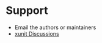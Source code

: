# Support

* Email the authors or maintainers
* [xunit Discussions](https://github.com/Midnighter/xunit/discussions)
